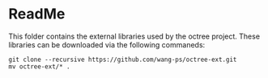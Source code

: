 # ReadMe

This folder contains the external libraries used by the octree project.
These libraries can be downloaded via the following commaneds:

```
git clone --recursive https://github.com/wang-ps/octree-ext.git
mv octree-ext/* .
```